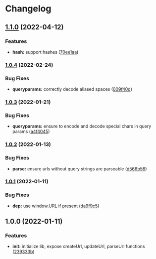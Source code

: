 # Changelog

## [1.1.0](https://www.github.com/uladkasach/url-fns/compare/v1.0.4...v1.1.0) (2022-04-12)


### Features

* **hash:** support hashes ([70ee1aa](https://www.github.com/uladkasach/url-fns/commit/70ee1aaa12a98dba81f22759eabc593304fe6bbe))

### [1.0.4](https://www.github.com/uladkasach/url-fns/compare/v1.0.3...v1.0.4) (2022-02-24)


### Bug Fixes

* **queryparams:** correctly decode  aliased spaces ([009f40d](https://www.github.com/uladkasach/url-fns/commit/009f40d99a1980b6e9196a29c47729a4ceed5b54))

### [1.0.3](https://www.github.com/uladkasach/url-fns/compare/v1.0.2...v1.0.3) (2022-01-21)


### Bug Fixes

* **queryparams:** ensure to encode and decode special chars in query params ([a4f4045](https://www.github.com/uladkasach/url-fns/commit/a4f4045b497e9166e9701955244e31f18548adab))

### [1.0.2](https://www.github.com/uladkasach/url-fns/compare/v1.0.1...v1.0.2) (2022-01-13)


### Bug Fixes

* **parse:** ensure urls without query strings are parseable ([d566b56](https://www.github.com/uladkasach/url-fns/commit/d566b560031a76e45798de43a4d4c2c84882c378))

### [1.0.1](https://www.github.com/uladkasach/url-fns/compare/v1.0.0...v1.0.1) (2022-01-11)


### Bug Fixes

* **dep:** use window.URL if present ([da9f9c5](https://www.github.com/uladkasach/url-fns/commit/da9f9c53c3699ecff8e1254620ba12adad534d83))

## 1.0.0 (2022-01-11)


### Features

* **init:** initialize lib, expose createUrl, updateUrl, parseUrl functions ([239333b](https://www.github.com/uladkasach/url-fns/commit/239333b99d0a3874ffc77e942de1b889a18f52d4))
